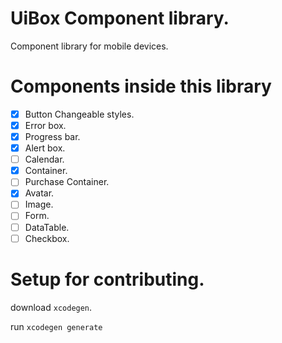 # UiBox Component library.

Component library for mobile devices.

# Components inside this library

-   [x] Button Changeable styles.
-   [x] Error box.
-   [x] Progress bar.
-   [x] Alert box.
-   [ ] Calendar.
-   [x] Container.
-   [ ] Purchase Container.
-   [x] Avatar.
-   [ ] Image.
-   [ ] Form.
-   [ ] DataTable.
-   [ ] Checkbox.

# Setup for contributing.


download `xcodegen`.

run `xcodegen generate`

